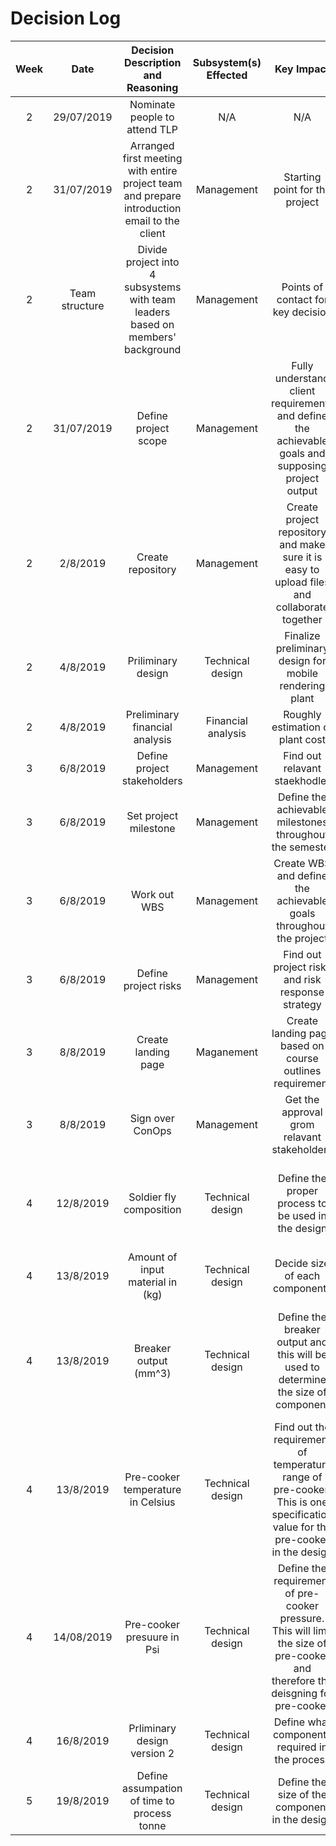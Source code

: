 
# Decision Log 
|Week|Date|Decision Description and Reasoning|Subsystem(s) Effected|Key Impact|Supporting Documents| Status|Approved By| Resulting Actions/Comments| 
| :--------------: | :--------------: | :--------------: | :---------------: | :---------------: | :---------------: | :--------------: | :--------------: | :--------------: |
|2|29/07/2019|Nominate people to attend TLP|N/A|        N/A       |Meeting minute for 29/07/31|Approved|Project team|Derek will attend TLP|
|2|31/07/2019 | Arranged first meeting with entire project team and prepare introduction email to the client|Management|Starting point for the project |Meeting minute 31/07/2019|Approved|Project team ||
|2|Team structure|Divide project into 4 subsystems with team leaders based on members' background|Management|Points of contact for key decision|Audit 1-project team|Approved|Project team||
|2|31/07/2019|Define project scope|Management| Fully understand client requirements and define the achievable goals and supposing project output| Meeting minutes for 31/07|Approved| Project team and client||
|2| 2/8/2019| Create repository| Management| Create project repository and make sure it is easy to upload files and collaborate together| [Development Tool for repository](https://github.com/JessYJY/insectfarming.github.io/blob/master/Decision%20log/Development%20Tool%20for%20Repository.md)| Approved|Project team| Github|
|2|4/8/2019| Priliminary design| Technical design|Finalize preliminary design for mobile rendering plant| [Preliminary design](https://github.com/JessYJY/insectfarming.github.io/blob/master/Rendering%20design/PreliminaryRenderingDesigns.pdf) |Approved| Project team| | 
|2|4/8/2019|Preliminary financial analysis|Financial analysis| Roughly estimation of plant cost|[Preliminary financial analysis](https://github.com/JessYJY/insectfarming.github.io/blob/master/Research/FinancePreliminary.xlsx)| Approved| Project team||
|3|6/8/2019|Define project stakeholders |Management| Find out relavant staekhodler| ConOps|Approved| Project team and client||
|3|6/8/2019| Set project milestone| Management| Define the achievable milestones throughout the semester|ConOps| Approved| Project team and client||
|3|6/8/2019| Work out WBS | Management| Create WBS and define the achievable goals throughout the project| ConOps| Approved| Project team and client||
|3|6/8/2019| Define project risks| Management|Find out project risks and risk response strategy| ConOps| Approved| Project team and client||
|3|8/8/2019| Create landing page| Maganement| Create landing page based on course outlines requirement| Meeting minute 6/8| Approved|Project team|  |
|3| 8/8/2019| Sign over ConOps | Management| Get the approval grom relavant stakeholders| ConOps| Approved|Project team and client||
|4|12/8/2019| Soldier fly composition | Technical design| Define the proper process to be used in the design| [Client communication email 20/8](https://github.com/JessYJY/insectfarming.github.io/blob/master/Client%20communication/Emails%20from%2008_20%20-%2008_21.pdf)| Approved|Project team and client | Online research results is different from information provided by client. Team agreed to go with the information that client provided|
|4| 13/8/2019|Amount of input material in (kg)|Technical design |Decide size of each components|Client email 13/08|Approved| Project team and client | This is the benchmark for students|
|4|13/8/2019|Breaker output (mm^3)| Technical design| Define the breaker output and this will be used to determine the size of component| [TLP](https://github.com/JessYJY/insectfarming.github.io/blob/master/Research/FinancePreliminary.xlsx)| Approved| Project team | 20-25mm^3 is the target value (Reccomended by render tech to be around the units as described, this is the material that will now undergo processing ) | 
|4|13/8/2019|Pre-cooker temperature in Celsius| Technical design| Find out the requirement of temperature range of pre-cooker. This is one specification value for the pre-cooker in the design| [TLP](https://github.com/JessYJY/insectfarming.github.io/blob/master/Research/FinancePreliminary.xlsx)| Approved| Project team | 90-100 Celsius (Standard industrial temerpature at which material is heated to partially evaporate the material)| 
|4|14/08/2019| Pre-cooker presuure in Psi| Technical design| Define the requirement of pre-cooker pressure. This will limit the size of pre-cooker and therefore the deisgning for pre-cooker|[TLP](https://github.com/JessYJY/insectfarming.github.io/blob/master/Research/FinancePreliminary.xlsx)| Approved| Project team |10-15 Psi (Standard industrial pressure at which pre-cookers operate)|
|4|16/8/2019| Prliminary design version 2 | Technical design| Define what components required in the process| Meeting minute 16/8| Approved| Project team||
|5|19/8/2019|Define assumpation of time to process tonne| Technical design|Define the size of the component in the design| Client email 20/8| Approved| Project team and client| At a minimum if it could process that tonne within an 8 hour period - that would be ideal|
